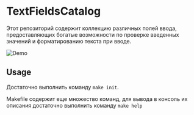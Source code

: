# TextFieldsCatalog

Этот репозиторий содержит коллекцию различных полей ввода, предоставляющих богатые возможности по проверке введенных значений и форматированию текста при вводе.

![Demo](https://github.com/chausovSurfStudio/TextFieldsCatalog/blob/master/TextFieldCatalog.png)

## Usage

Достаточно выполнить команду `make init`.

Makefile содержит еще множество команд, для вывода в консоль их описания достаточно выполнить команду `make help`
